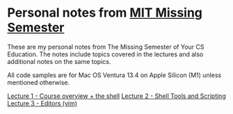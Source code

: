 # Personal notes from [MIT Missing Semester](https://missing.csail.mit.edu/2020/course-shell/)

These are my personal notes from The Missing Semester of Your CS Education. The notes include topics covered in the lectures and also additional notes on the same topics. 

All code samples are for Mac OS Ventura 13.4 on Apple Silicon (M1) unless mentioned otherwise.

[Lecture 1 - Course overview + the shell](lecture-1-Course_overview_plus_the_shell.md)
[Lecture 2 - Shell Tools and Scripting](lecture-2-Shell_tools_and_scripting.md)
[Lecture 3 - Editors (vim)](lecture-3-Editors_vim.md)